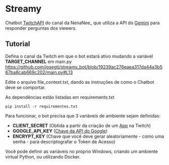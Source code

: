 # Streamy
Chatbot [TwitchAPI](https://github.com/Teekeks/pyTwitchAPI) do canal da NenaNee_ que utiliza a API do [Gemini](https://ai.google.dev/gemini-api/docs?hl=pt-br) para responder perguntas dos viewers.

## Tutorial

Defina o canal da Twitch em que o bot estará ativo mudando a variável **TARGET_CHANNEL** em main.py
https://github.com/josegtj/streamy_bot/blob/19239ac276eaea317da44a3b567ba8cab669c202/main.py#L13

Edite o arquivo file_context.txt, dando as instruções de como o Chatbot deve se comportar.

As dependências estão listadas em requirements.txt
```
pip install -r requirementes.txt
```

Para funcionar, o bot precisa que 3 variáveis de ambiente sejam definidas:
- **CLIENT_SECRET** (Obtida a partir da criação de um [App](https://dev.twitch.tv/console/apps) na Twitch)
- **GOOGLE_API_KEY** ([Chave da API do Google](https://aistudio.google.com/apikey))
- **ENCRYPT_KEY** (Chave que você deve gerar aleatoriamente - como uma senha - para descriptografar o Token de Acesso)

Você pode definir as variáveis no próprio Windows, criando um ambiente virtual Python, ou utilizando Docker.
